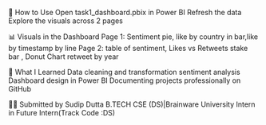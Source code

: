 🚀 How to Use
Open task1_dashboard.pbix in Power BI
Refresh the data
Explore the visuals across 2 pages

📊 Visuals in the Dashboard
Page 1: Sentiment pie, like by country in bar,like by timestamp by line
Page 2: table of sentiment, Likes vs Retweets stake bar , Donut Chart retweet by year

📝 What I Learned
Data cleaning and transformation
sentiment analysis
Dashboard design in Power BI
Documenting projects professionally on GitHub

🙋‍♀️ Submitted by
Sudip Dutta
B.TECH CSE (DS)|Brainware University
Intern in Future Intern(Track Code :DS)

